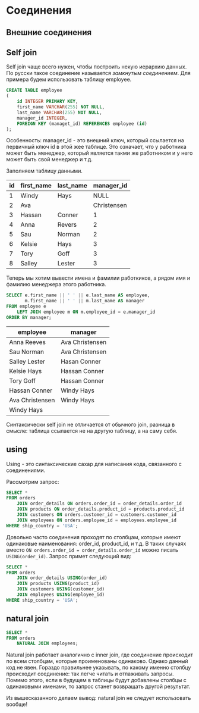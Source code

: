 # Соединения

## Внешние соединения

## Self join

Self join чаще всего нужен, чтобы построить некую иерархию данных. По русски такое соединение называется _замкнутым соединением_. Для примера будем использовать таблицу employee.

```sql
CREATE TABLE employee
(
    id INTEGER PRIMARY KEY,
    first_name VARCHAR(255) NOT NULL,
    last_name VARCHAR(255) NOT NULL,
    manager_id INTEGER,
    FOREIGN KEY (managet_id) REFERENCES employee (id)
);
```

Особенность: manager_id - это внешний ключ, который ссылается на первичный ключ id в этой жее таблице. Это означает, что у работника может быть менеджер, который является такми же работником и у него может быть свой менеджер и т.д.

Заполняем таблицу данными.

id | first_name | last_name | manager_id
--- | --- | --- | ---
1 | Windy | Hays | NULL
2 | Ava | | Christensen | 1
3 | Hassan | Conner | 1
4 | Anna | Revers | 2
5 | Sau | Norman | 2
6 | Kelsie | Hays | 3
7 | Tory | Goff | 3
8 | Salley | Lester | 3

Теперь мы хотим вывести имена и фамилии работкиков, а рядом имя и фамилию менеджера этого работника.

```sql
SELECT e.first_name || ' ' || e.last_name AS employee,
       m.first_name || ' ' || m.last_name AS manager
FROM employee e
    LEFT JOIN employee m ON m.employee_id = e.manager_id
ORDER BY manager;
```

employee | manager
--- | ---
Anna Reeves | Ava Christensen
Sau Norman | Ava Christensen
Salley Lester | Hasan Conner
Kelsie Hays | Hassan Conner
Tory Goff | Hassan Conner
Hassan Conner | Windy Hays
Ava Christensen | Windy Hays
Windy Hays |

Синтаксически self join не отличается от обычного join, разница в смысле: таблица ссылается не на другую таблицу, а на саму себя.

## using

Using - это синтаксические сахар для написания кода, связанного с соединениями.

Рассмотрим запрос:

```sql
SELECT *
FROM orders
    JOIN order_details ON orders.order_id = order_details.order_id
    JOIN products ON order_details.product_id = products.product_id
    JOIN customers ON orders.customer_id = customers.customer_id
    JOIN employees ON orders.employee_id = employees.employee_id
WHERE ship_country = 'USA';
```

Довольно часто соединения проходят по столбцам, которые имеют одинаковые наименования: order_id, product_id, и т.д. В таких случаях вместо `ON orders.order_id = order_details.order_id` можно писать `USING(order_id)`. Запрос примет следующий вид:

```sql
SELECT *
FROM orders
    JOIN order_details USING(order_id)
    JOIN products USING(product_id)
    JOIN customers USING(customer_id)
    JOIN employees USING(employee_id)
WHERE ship_country = 'USA';
```

## natural join

```sql
SELECT *
FROM orders
    NATURAL JOIN employees;
```

Natural join работает аналогично с inner join, где соединение происходит по всем столбцам, которые проименованы одинаково. Однако данный код не явен. Гораздо правильнее указывать, по какому именно столбцу происходит соединение: так легче читать и отлаживать запросы. Помимо этого, если в будущем в таблицы будут добавлены столбцы с одинаковыми именами, то запрос станет возвращать другой результат.

Из вышесказанного делаем вывод: natural join не следует использовать вообще!
